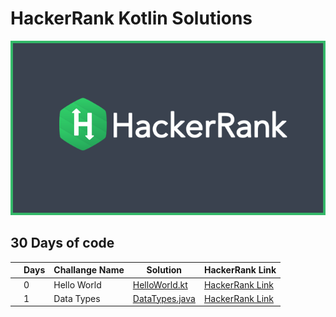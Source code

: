 # HackerRank Kotlin Solutions

![Logo](https://github.com/isilay-subasi/HackerRank_Kotlin_Solutions/blob/main/images/logo.png)


## 30 Days of code

|  | Days |  Challange Name | Solution | HackerRank Link |
|--|--|--|--|--|
|  | 0 | Hello World |  [HelloWorld.kt](https://github.com/isilay-subasi/HackerRank_Kotlin_Solutions/blob/main/app/src/main/java/com/example/solutions/HelloWorld.kt) | [HackerRank Link](https://www.hackerrank.com/challenges/30-hello-world/problem?isFullScreen=true) |
|  | 1 | Data Types |  [DataTypes.java](https://github.com/isilay-subasi/HackerRank_Kotlin_Solutions/blob/main/app/src/main/java/com/example/solutions/DataTypes.java) | [HackerRank Link](https://www.hackerrank.com/challenges/30-data-types/problem?isFullScreen=true) |


